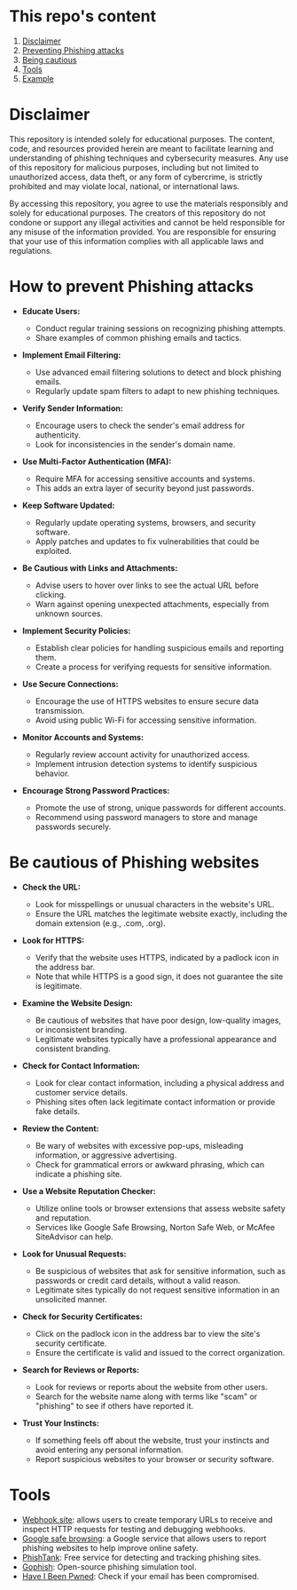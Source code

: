 # This repo's content
1. [Disclaimer](#Disclaimer)
2. [Preventing Phishing attacks](#How-to-prevent-Phishing-attacks)
3. [Being cautious](#Be-cautious-of-Phishing-websites)
4. [Tools](#Tools)
5. [Example](/Real%20site%20example/)

# Disclaimer
This repository is intended solely for educational purposes. The content, code, and resources provided herein are meant to facilitate learning and understanding of phishing techniques and cybersecurity measures. Any use of this repository for malicious purposes, including but not limited to unauthorized access, data theft, or any form of cybercrime, is strictly prohibited and may violate local, national, or international laws.

By accessing this repository, you agree to use the materials responsibly and solely for educational purposes. The creators of this repository do not condone or support any illegal activities and cannot be held responsible for any misuse of the information provided. You are responsible for ensuring that your use of this information complies with all applicable laws and regulations.

# How to prevent Phishing attacks
- **Educate Users:**
  - Conduct regular training sessions on recognizing phishing attempts.
  - Share examples of common phishing emails and tactics.

- **Implement Email Filtering:**
  - Use advanced email filtering solutions to detect and block phishing emails.
  - Regularly update spam filters to adapt to new phishing techniques.

- **Verify Sender Information:**
  - Encourage users to check the sender's email address for authenticity.
  - Look for inconsistencies in the sender's domain name.

- **Use Multi-Factor Authentication (MFA):**
  - Require MFA for accessing sensitive accounts and systems.
  - This adds an extra layer of security beyond just passwords.

- **Keep Software Updated:**
  - Regularly update operating systems, browsers, and security software.
  - Apply patches and updates to fix vulnerabilities that could be exploited.

- **Be Cautious with Links and Attachments:**
  - Advise users to hover over links to see the actual URL before clicking.
  - Warn against opening unexpected attachments, especially from unknown sources.

- **Implement Security Policies:**
  - Establish clear policies for handling suspicious emails and reporting them.
  - Create a process for verifying requests for sensitive information.

- **Use Secure Connections:**
  - Encourage the use of HTTPS websites to ensure secure data transmission.
  - Avoid using public Wi-Fi for accessing sensitive information.

- **Monitor Accounts and Systems:**
  - Regularly review account activity for unauthorized access.
  - Implement intrusion detection systems to identify suspicious behavior.

- **Encourage Strong Password Practices:**
  - Promote the use of strong, unique passwords for different accounts.
  - Recommend using password managers to store and manage passwords securely.

# Be cautious of Phishing websites
- **Check the URL:**
  - Look for misspellings or unusual characters in the website's URL.
  - Ensure the URL matches the legitimate website exactly, including the domain extension (e.g., .com, .org).

- **Look for HTTPS:**
  - Verify that the website uses HTTPS, indicated by a padlock icon in the address bar.
  - Note that while HTTPS is a good sign, it does not guarantee the site is legitimate.

- **Examine the Website Design:**
  - Be cautious of websites that have poor design, low-quality images, or inconsistent branding.
  - Legitimate websites typically have a professional appearance and consistent branding.

- **Check for Contact Information:**
  - Look for clear contact information, including a physical address and customer service details.
  - Phishing sites often lack legitimate contact information or provide fake details.

- **Review the Content:**
  - Be wary of websites with excessive pop-ups, misleading information, or aggressive advertising.
  - Check for grammatical errors or awkward phrasing, which can indicate a phishing site.

- **Use a Website Reputation Checker:**
  - Utilize online tools or browser extensions that assess website safety and reputation.
  - Services like Google Safe Browsing, Norton Safe Web, or McAfee SiteAdvisor can help.

- **Look for Unusual Requests:**
  - Be suspicious of websites that ask for sensitive information, such as passwords or credit card details, without a valid reason.
  - Legitimate sites typically do not request sensitive information in an unsolicited manner.

- **Check for Security Certificates:**
  - Click on the padlock icon in the address bar to view the site's security certificate.
  - Ensure the certificate is valid and issued to the correct organization.

- **Search for Reviews or Reports:**
  - Look for reviews or reports about the website from other users.
  - Search for the website name along with terms like "scam" or "phishing" to see if others have reported it.

- **Trust Your Instincts:**
  - If something feels off about the website, trust your instincts and avoid entering any personal information.
  - Report suspicious websites to your browser or security software.
 
# Tools
- [Webhook.site](https://webhook.site/): allows users to create temporary URLs to receive and inspect HTTP requests for testing and debugging webhooks.
- [Google safe browsing](https://safebrowsing.google.com/safebrowsing/report_phish/): a Google service that allows users to report phishing websites to help improve online safety.
- [PhishTank](https://phishtank.org/): Free service for detecting and tracking phishing sites.
- [Gophish](https://getgophish.com/): Open-source phishing simulation tool.
- [Have I Been Pwned](https://haveibeenpwned.com/): Check if your email has been compromised.
